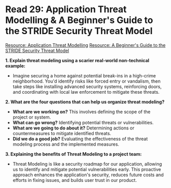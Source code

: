 # Read 29: Application Threat Modelling & A Beginner's Guide to the STRIDE Security Threat Model

[Resource: Application Threat Modelling](https://owasp.org/www-community/Threat_Modeling)
[Resource: A Beginner's Guide to the STRIDE Security Threat Model](https://www.ockam.io/blog/introduction_to_STRIDE_security_model)

**1. Explain threat modeling using a scarier real-world non-technical example:**
- Imagine securing a home against potential break-ins in a high-crime neighborhood. You'd identify risks like forced entry or vandalism, then take steps like installing advanced security systems, reinforcing doors, and coordinating with local law enforcement to mitigate these threats.

**2. What are the four questions that can help us organize threat modeling?**
- **What are we working on?** This involves defining the scope of the project or system.
- **What can go wrong?** Identifying potential threats or vulnerabilities.
- **What are we going to do about it?** Determining actions or countermeasures to mitigate identified threats.
- **Did we do a good job?** Evaluating the effectiveness of the threat modeling process and the implemented measures.

**3. Explaining the benefits of Threat Modeling to a project team:**
- Threat Modeling is like a security roadmap for our application, allowing us to identify and mitigate potential vulnerabilities early. This proactive approach enhances the application's security, reduces future costs and efforts in fixing issues, and builds user trust in our product.
